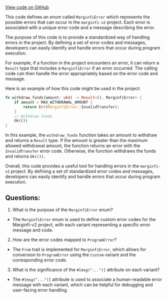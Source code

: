 [View code on GitHub](https://github.com/mrgnlabs/marginfi-v2/programs/marginfi/src/errors.rs)

This code defines an enum called `MarginfiError` which represents the possible errors that can occur in the `marginfi-v2` project. Each error is associated with a unique error code and a message describing the error. 

The purpose of this code is to provide a standardized way of handling errors in the project. By defining a set of error codes and messages, developers can easily identify and handle errors that occur during program execution. 

For example, if a function in the project encounters an error, it can return a `Result` type that includes a `MarginfiError` if an error occurred. The calling code can then handle the error appropriately based on the error code and message. 

Here is an example of how this code might be used in the project:

```rust
fn withdraw_funds(amount: u64) -> Result<(), MarginfiError> {
    if amount > MAX_WITHDRAWAL_AMOUNT {
        return Err(MarginfiError::InvalidTransfer);
    }
    // Withdraw funds
    Ok(())
}
```

In this example, the `withdraw_funds` function takes an amount to withdraw and returns a `Result` type. If the amount is greater than the maximum allowed withdrawal amount, the function returns an error with the `InvalidTransfer` error code. Otherwise, the function withdraws the funds and returns `Ok(())`.

Overall, this code provides a useful tool for handling errors in the `marginfi-v2` project. By defining a set of standardized error codes and messages, developers can easily identify and handle errors that occur during program execution.
## Questions: 
 1. What is the purpose of the `MarginfiError` enum?
- The `MarginfiError` enum is used to define custom error codes for the Marginfi-v2 project, with each variant representing a specific error message and code.

2. How are the error codes mapped to `ProgramError`?
- The `From` trait is implemented for `MarginfiError`, which allows for conversion to `ProgramError` using the `Custom` variant and the corresponding error code.

3. What is the significance of the `#[msg("...")]` attribute on each variant?
- The `#[msg("...")]` attribute is used to associate a human-readable error message with each variant, which can be helpful for debugging and user-facing error handling.